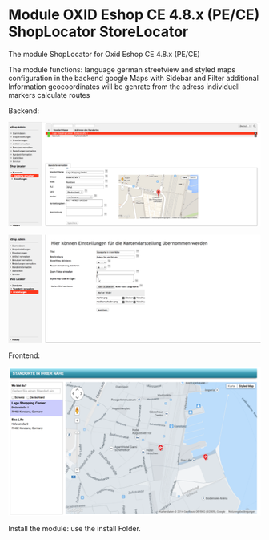 Module OXID Eshop CE 4.8.x (PE/CE) ShopLocator StoreLocator
============================================================


The module ShopLocator for Oxid Eshop CE 4.8.x (PE/CE)

The module functions:
language german
streetview and styled maps
configuration in the backend
google Maps with Sidebar and Filter
additional Information
geocoordinates will be genrate from the adress
individuell markers
calculate routes 

Backend:

![ScreenShot](https://raw.githubusercontent.com/philhecht/Module_OXID_EShop_ShopLocator/master/screenshots/backend1.png)

![ScreenShot1](https://raw.githubusercontent.com/philhecht/Module_OXID_EShop_ShopLocator/master/screenshots/backend2.png)

Frontend:

![ScreenShot2](https://raw.githubusercontent.com/philhecht/Module_OXID_EShop_ShopLocator/master/screenshots/frontend.png)


Install the module: use the install Folder.


